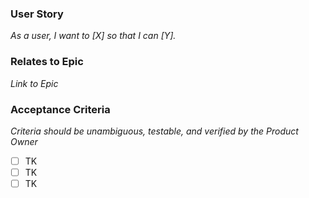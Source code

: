 ### User Story

*As a user, I want to [X] so that I can [Y].*

### Relates to Epic

*Link to Epic*

### Acceptance Criteria

_Criteria should be unambiguous, testable, and verified by the Product Owner_

- [ ] TK
- [ ] TK
- [ ] TK
